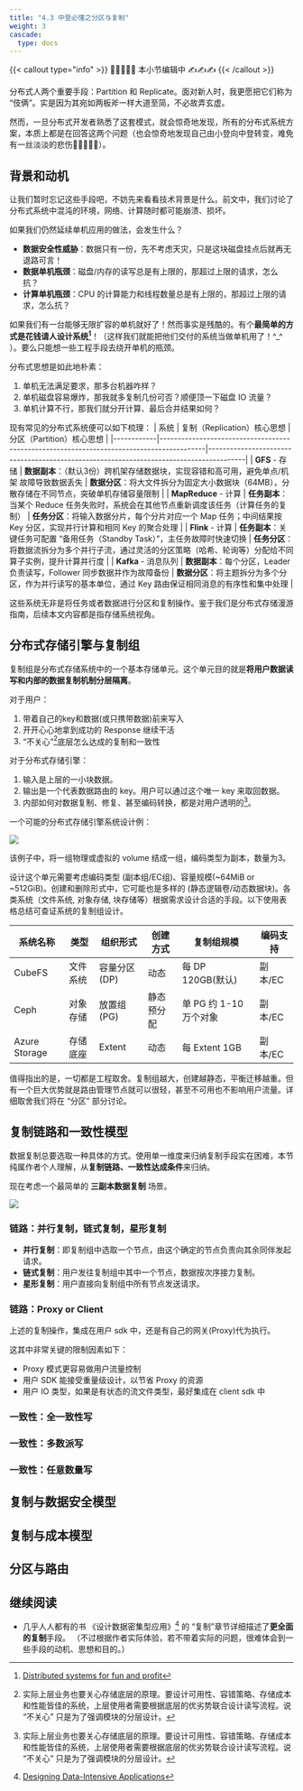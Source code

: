 ```yaml
---
title: "4.3 中登必懂之分区与复制"
weight: 3
cascade:
  type: docs
---
```


{{< callout type="info" >}}
✋🏻😭✋🏻 本小节编辑中 ✍️✍️✍️
{{< /callout >}}

分布式人两个重要手段：Partition 和 Replicate。面对新人时，我更愿把它们称为 “伎俩”。实是因为其宛如两板斧一样大道至简，不必故弄玄虚。

然而，一旦分布式开发者熟悉了这套模式，就会惊奇地发现，所有的分布式系统方案，本质上都是在回答这两个问题（也会惊奇地发现自己由小登向中登转变，难免有一丝淡淡的悲伤✋🏻😭✋🏻）。


## 背景和动机
让我们暂时忘记这些手段吧，不妨先来看看技术背景是什么。前文中，我们讨论了分布式系统中混沌的环境，网络、计算随时都可能崩溃、损坏。

如果我们仍然延续单机应用的做法，会发生什么？

- **数据安全性威胁**：数据只有一份，先不考虑天灾，只是这块磁盘挂点后就再无退路可言！
- **数据单机瓶颈**：磁盘/内存的读写总是有上限的，那超过上限的请求，怎么抗？
- **计算单机瓶颈**：CPU 的计算能力和线程数量总是有上限的，那超过上限的请求，怎么抗？

如果我们有一台能够无限扩容的单机就好了！然而事实是残酷的。有个**最简单的方式是花钱请人设计系统[^fun]**！（这样我们就能把他们交付的系统当做单机用了！^_^ ）。要么只能想一些工程手段去绕开单机的瓶颈。

[^fun]: [Distributed systems for fun and profit](https://book.mixu.net/distsys/single-page.html)

分布式思想是如此地朴素：
1. 单机无法满足要求，那多台机器咋样？
2. 单机磁盘容易爆炸，那我就多复制几份可否？顺便顶一下磁盘 IO 流量？
3. 单机计算不行，那我们就分开计算、最后合并结果如何？

现有常见的分布式系统便可以如下梳理：
| 系统       | 复制（Replication）核心思想                                                                 | 分区（Partition）核心思想                                                                 |
|------------|------------------------------------------------------------------------------------------|----------------------------------------------------------------------------------------|
| **GFS** - 存储  | **数据副本**：（默认3份）跨机架存储数据块，实现容错和高可用，避免单点/机架 故障导致数据丢失       | **数据分区**：将大文件拆分为固定大小数据块（64MB），分散存储在不同节点，突破单机存储容量限制               |
| **MapReduce** - 计算 | **任务副本**：当某个 Reduce 任务失败时，系统会在其他节点重新调度该任务（计算任务的复制）     | **任务分区**：将输入数据分片，每个分片对应一个 Map 任务；中间结果按 Key 分区，实现并行计算和相同 Key 的聚合处理   |
| **Flink** - 计算     | **任务副本**：关键任务可配置 “备用任务（Standby Task）”，主任务故障时快速切换      | **任务分区**：将数据流拆分为多个并行子流，通过灵活的分区策略（哈希、轮询等）分配给不同算子实例，提升计算并行度 |
| **Kafka** - 消息队列     | **数据副本**：每个分区，Leader 负责读写，Follower 同步数据并作为故障备份         | **数据分区**：将主题拆分为多个分区，作为并行读写的基本单位，通过 Key 路由保证相同消息的有序性和集中处理         |

这些系统无非是将任务或者数据进行分区和复制操作。鉴于我们是分布式存储漫游指南，后续本文内容都是指存储系统视角。

## 分布式存储引擎与复制组

复制组是分布式存储系统中的一个基本存储单元。这个单元目的就是**将用户数据读写和内部的数据复制机制分层隔离**。

对于用户：

1. 带着自己的key和数据(或只携带数据)前来写入
2. 开开心心地拿到成功的 Response 继续干活
3. “不关心”[^rp]底层怎么达成的复制和一致性 

对于分布式存储引擎：

1. 输入是上层的一小块数据。
2. 输出是一个代表数据路由的 key。用户可以通过这个唯一 key 来取回数据。
3. 内部如何对数据复制、修复、甚至编码转换，都是对用户透明的[^rp]。

一个可能的分布式存储引擎系统设计例：

![](https://static.zdfmc.net/imgs/2025/10/1de54e75790141f4.png)

该例子中，将一组物理或虚拟的 volume 结成一组，编码类型为副本，数量为3。

设计这个单元需要考虑编码类型 (副本组/EC组)、容量规模(~64MiB or ~512GiB)。创建和删除形式中，它可能也是多样的 (静态逻辑卷/动态数据块)。各类系统（文件系统, 对象存储, 块存储等）根据需求设计合适的手段。以下使用表格总结可查证系统的复制组设计。

| 系统名称         | 类型       | 组织形式       | 创建方式       | 复制组规模                | 编码支持   |
| ---------------- | ---------- | -------------- | -------------- | ------------------------- | ---------- |
| CubeFS           | 文件系统   | 容量分区(DP)   | 动态           | 每 DP 120GB(默认)         | 副本/EC    |
| Ceph             | 对象存储   | 放置组(PG)     | 静态预分配     | 单 PG 约 1-10 万个对象    | 副本/EC    |
| Azure Storage    | 存储底座   | Extent         | 动态           | 每 Extent 1GB             | 副本/EC    |

值得指出的是，一切都是工程取舍。复制组越大，创建越静态，平衡迁移越重。但有一个巨大优势就是路由管理节点就可以很轻，甚至不可用也不影响用户流量。详细取舍我们将在 “分区” 部分讨论。

## 复制链路和一致性模型

数据复制总要选取一种具体的方式。使用单一维度来归纳复制手段实在困难，本节纯属作者个人理解，从**复制链路、一致性达成条件**来归纳。

现在考虑一个最简单的 **三副本数据复制** 场景。

![](https://static.zdfmc.net/imgs/2025/10/1c000abbdb32c6fe.png)

### 链路：并行复制，链式复制，星形复制

- **并行复制**：即复制组中选取一个节点，由这个确定的节点负责向其余同伴发起请求。
- **链式复制**：用户发往复制组中其中一个节点，数据按次序接力复制。
- **星形复制**：用户直接向复制组中所有节点发送请求。



### 链路：Proxy or Client

上述的复制操作，集成在用户 sdk 中，还是有自己的网关(Proxy)代为执行。

这其中非常关键的限制因素如下：
- Proxy 模式更容易做用户流量控制
- 用户 SDK 能接受重量级设计，以节省 Proxy 的资源
- 用户 IO 类型，如果是有状态的流文件类型，最好集成在 client sdk 中

### 一致性：全一致性写

### 一致性：多数派写

### 一致性：任意数量写

## 复制与数据安全模型

## 复制与成本模型

## 分区与路由

### 

## 继续阅读
- 几乎人人都有的书 《设计数据密集型应用》[^ddia] 的 “复制”章节详细描述了**更全面的复制**手段。 （不过根据作者实际体验，若不带着实际的问题，很难体会到一些手段的动机、思想和目的。）


[^ddia]: [Designing Data-Intensive Applications](https://www.oreilly.com/library/view/designing-data-intensive-applications/9781491903063/)

[^rp]: 实际上层业务也要关心存储底层的原理。要设计可用性、容错策略、存储成本和性能皆佳的系统，上层使用者需要根据底层的优劣势联合设计读写流程。说 “不关心” 只是为了强调模块的分层设计。

